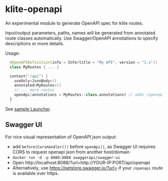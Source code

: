 # klite-openapi

An experimental module to generate OpenAPI spec for klite routes.

Input/output parameters, paths, names will be generated from annotated route classes automatically.
Use Swagger/OpenAPI annotations to specify descriptions or more details.

Usage:
```kotlin
  @OpenAPIDefinition(info = Info(title = "My API", version = "1.x"))
  class MyRoutes { ... }

  context("/api") {
    useOnly<JsonBody>()
    annotated<MyRoutes>()
    // ... more routes
    openApi(annotations = MyRoutes::class.annotations) // adds /openapi endpoint to the /api context
  }
```

See [sample Launcher](../sample/src/Launcher.kt).

## Swagger UI

For nice visual representation of OpenAPI json output:
* add `before(CorsHandler())` before `openApi()`, as Swagger UI requires CORS to request openapi json from another host/domain
* `docker run -d -p 8080:8088 swaggerapi/swagger-ui`
* Open http://localhost:8088/?url=http://YOUR-IP:PORT/api/openapi
* Alternatively, use https://petstore.swagger.io/?url= if your `/openapi` route is available over https.

